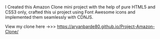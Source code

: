 I Created this Amazon Clone mini project with the help of pure HTML5 and CSS3 only, crafted this ui project using Font Awesome icons and implemented them seamlessly with CDNJS.

View my clone here ->>> https://aryanbarde80.github.io/Project-Amazon-Clone/
